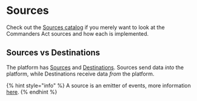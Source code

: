 # Sources

Check out the [Sources catalog](sources-catalog/) if you merely want to look at the Commanders Act sources and how each is implemented.

## Sources vs Destinations <a href="#sources-vs-destinations" id="sources-vs-destinations"></a>

The platform has [Sources](./) and [Destinations](../destinations/). Sources send data _into_ the platform, while Destinations receive data _from_ the platform.

{% hint style="info" %}
A source is an emitter of events, more information [here](../../getting-started/concepts/#source).
{% endhint %}
